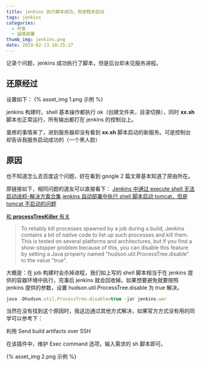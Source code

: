 ```yaml
---
title: jenkins 执行脚本成功，但进程未启动
tags: jenkins
categories:
  - 开发
  - 运维部署
thumb_img: jenkins.png
date: 2019-02-13 18:25:27
---
```


记录个问题，jenkins 成功执行了脚本，但是后台却未见服务进程。

## 还原经过

设置如下：
{% asset_img 1.png 示例 %}

jenkins 构建时，shell 基本操作都执行 ok（创建文件夹，目录切换），同时 **xx.sh** 脚本也正常运行，所有输出都打在 jenkins 的控制台上。

蛋疼的事情来了，进到服务器却没有看到 **xx.sh** 脚本启动的新服务。可是控制台却告诉我服务启动成功的（一个黑人脸）

## 原因

也不知道怎么去百度这个问题，好在看到 google 2 篇文章基本知道了原由所在。

原链接如下，相同问题的道友可以直接看下：
[Jenkins 中通过 execute shell 无法启动进程-解决方案合集](https://blog.csdn.net/u011781521/article/details/80210985)
[jenkins 自动部署中执行 shell 脚本启动 tomcat，但是 tomcat 不启动的问题](https://blog.csdn.net/weixin_39483907/article/details/80840948)

[和 **processTreeKiller** 有关](https://wiki.jenkins.io/display/JENKINS/ProcessTreeKiller#space-menu-link-content)

> To reliably kill processes spawned by a job during a build, Jenkins contains a bit of native code to list up such processes and kill them. This is tested on several platforms and architectures, but if you find a show-stopper problem because of this, you can disable this feature by setting a Java property named "hudson.util.ProcessTree.disable" to the value "true".

大概是：在 job 构建时会杀掉进程，我们如上写的 shell 脚本相当于在 jenkins 提供的容器环境中执行，完事后 jenkins 就会回收掉。如果想要避免就要按照 jenkins 提供的参数，设置 hudson.util.ProcessTree.disable 为 true 解决。

```js
java -Dhudson.util.ProcessTree.disable=true -jar jenkins.war
```

当然在没有找到这个原因时，我这边通过其他方式解决，如果官方方式没有用的同学可以参考下：

利用 Send build artifacts over SSH

在该插件中，维护 Exec command 选项，输入需求的 sh 脚本即可。

{% asset_img 2.png 示例 %}

